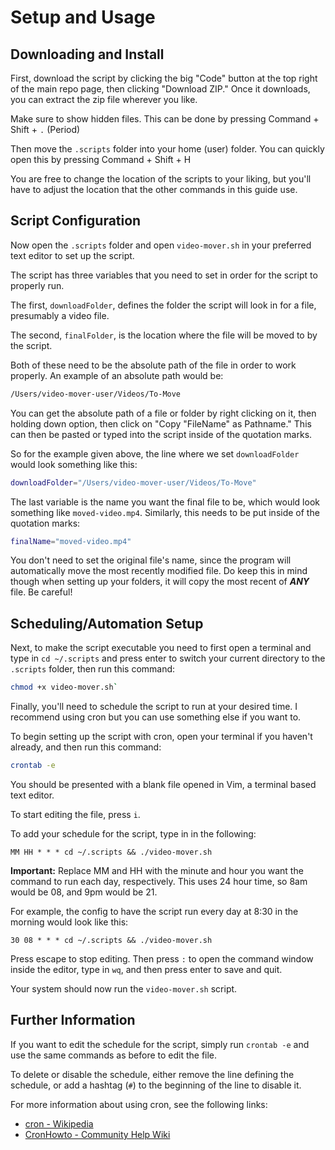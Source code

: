 
# Setup and Usage

## Downloading and Install

First, download the script by clicking the big "Code" button at the top right of the main repo page, then clicking "Download ZIP." Once it downloads, you can extract the zip file wherever you like.

Make sure to show hidden files. This can be done by pressing Command + Shift + `.` (Period)

Then move the `.scripts` folder into your home (user) folder. You can quickly open this by pressing Command + Shift + H

You are free to change the location of the scripts to your liking, but you'll have to adjust the location that the other commands in this guide use.


## Script Configuration

Now open the `.scripts` folder and open `video-mover.sh` in your preferred text editor to set up the script.

The script has three variables that you need to set in order for the script to properly run.

The first, `downloadFolder`, defines the folder the script will look in for a file, presumably a video file. 

The second, `finalFolder`, is the location where the file will be moved to by the script.

Both of these need to be the absolute path of the file in order to work properly. An example of an absolute path would be:
```sh
/Users/video-mover-user/Videos/To-Move
```

You can get the absolute path of a file or folder by right clicking on it, then holding down option, then click on "Copy "FileName" as Pathname." This can then be pasted or typed into the script inside of the quotation marks.

So for the example given above, the line where we set `downloadFolder` would look something like this:
```sh
downloadFolder="/Users/video-mover-user/Videos/To-Move"
```

The last variable is the name you want the final file to be, which would look something like `moved-video.mp4`. Similarly, this needs to be put inside of the quotation marks:
```sh
finalName="moved-video.mp4"
```

You don't need to set the original file's name, since the program will automatically move the most recently modified file. Do keep this in mind though when setting up your folders, it will copy the most recent of ***ANY*** file. Be careful!


## Scheduling/Automation Setup

Next, to make the script executable you need to first open a terminal and type in `cd ~/.scripts` and press enter to switch your current directory to the `.scripts` folder, then run this command:
```sh
chmod +x video-mover.sh`
```

Finally, you'll need to schedule the script to run at your desired time. I recommend using cron but you can use something else if you want to.

To begin setting up the script with cron, open your terminal if you haven't already, and then run this command: 
```sh
crontab -e
```

You should be presented with a blank file opened in Vim, a terminal based text editor. 

To start editing the file, press `i`.

To add your schedule for the script, type in in the following:
```
MM HH * * * cd ~/.scripts && ./video-mover.sh
```

**Important:** Replace MM and HH with the minute and hour you want the command to run each day, respectively. This uses 24 hour time, so 8am would be 08, and 9pm would be 21.

For example, the config to have the script run every day at 8:30 in the morning would look like this:
```
30 08 * * * cd ~/.scripts && ./video-mover.sh
```

Press escape to stop editing. Then press `:` to open the command window inside the editor, type in `wq`, and then press enter to save and quit.

Your system should now run the `video-mover.sh` script. 

## Further Information

If you want to edit the schedule for the script, simply run `crontab -e` and use the same commands as before to edit the file.

To delete or disable the schedule, either remove the line defining the schedule, or add a hashtag (`#`) to the beginning of the line to disable it.

For more information about using cron, see the following links:
- [cron - Wikipedia](https://en.wikipedia.org/wiki/Cron)
- [CronHowto - Community Help Wiki](https://help.ubuntu.com/community/CronHowto)

